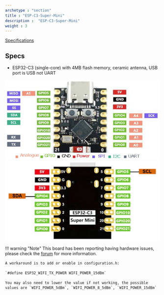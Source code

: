 ```yaml
---
archetype : "section"
title : "ESP-C3-Super-Mini"
description :  "ESP-C3-Super-Mini"
weight : 3
---
```


[Specifications](https://www.tindie.com/products/adz1122/esp32-c3-development-board-esp32-supermini/)

## Specs
* ESP32-C3 (single-core)  with 4MB flash memory, ceramic antenna, USB port is USB not UART


![image](front.jpeg?width=400px)
![image](back.png?width=400px)


!!! warning "Note"
    This board has been reporting having hardware issues, please check the [forum](https://github.com/espressif/arduino-esp32/issues/6430) for more information.

    A workaround is to add or enable in configuration.h:

    `#define ESP32_WIFI_TX_POWER WIFI_POWER_15dBm`

    You may also need to lower the value if not working, the possible values are `WIFI_POWER_5dBm`, `WIFI_POWER_8_5dBm`, `WIFI_POWER_15dBm` 




